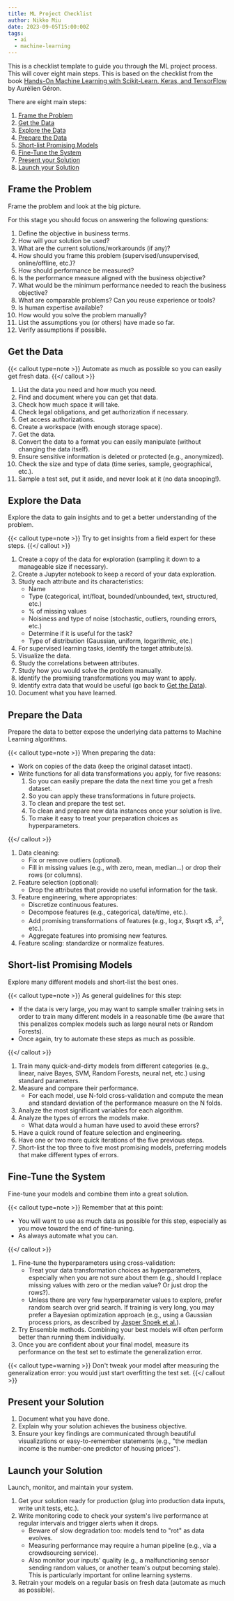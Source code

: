 ```yaml
---
title: ML Project Checklist
author: Nikko Miu
date: 2023-09-05T15:00:00Z
tags:
  - ai
  - machine-learning
---
```


This is a checklist template to guide you through the ML project process. This will cover eight main steps.
This is based on the checklist from the book [Hands-On Machine Learning with Scikit-Learn, Keras, and TensorFlow](https://www.oreilly.com/library/view/hands-on-machine-learning/9781492032632)
by Aurélien Géron.

<!--more-->

There are eight main steps:

1. [Frame the Problem](#frame-the-problem)
1. [Get the Data](#get-the-data)
1. [Explore the Data](#explore-the-data)
1. [Prepare the Data](#prepare-the-data)
1. [Short-list Promising Models](#short-list-promising-models)
1. [Fine-Tune the System](#fine-tune-the-system)
1. [Present your Solution](#present-your-solution)
1. [Launch your Solution](#launch-your-solution)

## Frame the Problem

Frame the problem and look at the big picture.

For this stage you should focus on answering the following questions:

1. Define the objective in business terms.
1. How will your solution be used?
1. What are the current solutions/workarounds (if any)?
1. How should you frame this problem (supervised/unsupervised, online/offline, etc.)?
1. How should performance be measured?
1. Is the performance measure aligned with the business objective?
1. What would be the minimum performance needed to reach the business objective?
1. What are comparable problems? Can you reuse experience or tools?
1. Is human expertise available?
1. How would you solve the problem manually?
1. List the assumptions you (or others) have made so far.
1. Verify assumptions if possible.

## Get the Data

{{< callout type=note >}}
Automate as much as possible so you can easily get fresh data.
{{</ callout >}}

1. List the data you need and how much you need.
1. Find and document where you can get that data.
1. Check how much space it will take.
1. Check legal obligations, and get authorization if necessary.
1. Get access authorizations.
1. Create a workspace (with enough storage space).
1. Get the data.
1. Convert the data to a format you can easily manipulate (without changing the data itself).
1. Ensure sensitive information is deleted or protected (e.g., anonymized).
1. Check the size and type of data (time series, sample, geographical, etc.).
1. Sample a test set, put it aside, and never look at it (no data snooping!).

## Explore the Data

Explore the data to gain insights and to get a better understanding of the problem.

{{< callout type=note >}}
Try to get insights from a field expert for these steps.
{{</ callout >}}

1. Create a copy of the data for exploration (sampling it down to a manageable size if necessary).
1. Create a Jupyter notebook to keep a record of your data exploration.
1. Study each attribute and its characteristics:
   - Name
   - Type (categorical, int/float, bounded/unbounded, text, structured, etc.)
   - % of missing values
   - Noisiness and type of noise (stochastic, outliers, rounding errors, etc.)
   - Determine if it is useful for the task?
   - Type of distribution (Gaussian, uniform, logarithmic, etc.)
1. For supervised learning tasks, identify the target attribute(s).
1. Visualize the data.
1. Study the correlations between attributes.
1. Study how you would solve the problem manually.
1. Identify the promising transformations you may want to apply.
1. Identify extra data that would be useful (go back to [Get the Data](#get-the-data)).
1. Document what you have learned.

## Prepare the Data

Prepare the data to better expose the underlying data patterns to Machine Learning algorithms.

{{< callout type=note >}}
When preparing the data:

- Work on copies of the data (keep the original dataset intact).
- Write functions for all data transformations you apply, for five reasons:
  1. So you can easily prepare the data the next time you get a fresh dataset.
  1. So you can apply these transformations in future projects.
  1. To clean and prepare the test set.
  1. To clean and prepare new data instances once your solution is live.
  1. To make it easy to treat your preparation choices as hyperparameters.

{{</ callout >}}

1. Data cleaning:
   - Fix or remove outliers (optional).
   - Fill in missing values (e.g., with zero, mean, median...) or drop their rows (or columns).
1. Feature selection (optional):
   - Drop the attributes that provide no useful information for the task.
1. Feature engineering, where appropriates:
   - Discretize continuous features.
   - Decompose features (e.g., categorical, date/time, etc.).
   - Add promising transformations of features (e.g., $\log x$, $\sqrt x$, $x^2$, etc.).
   - Aggregate features into promising new features.
1. Feature scaling: standardize or normalize features.

## Short-list Promising Models

Explore many different models and short-list the best ones.

{{< callout type=note >}}
As general guidelines for this step:

- If the data is very large, you may want to sample smaller training sets in order to train
  many different models in a reasonable time (be aware that this penalizes complex models such as
  large neural nets or Random Forests).
- Once again, try to automate these steps as much as possible.

{{</ callout >}}

1. Train many quick-and-dirty models from different categories (e.g., linear, naive Bayes,
   SVM, Random Forests, neural net, etc.) using standard parameters.
1. Measure and compare their performance.
   - For each model, use N-fold cross-validation and compute the mean and standard deviation of
     the performance measure on the N folds.
1. Analyze the most significant variables for each algorithm.
1. Analyze the types of errors the models make.
   - What data would a human have used to avoid these errors?
1. Have a quick round of feature selection and engineering.
1. Have one or two more quick iterations of the five previous steps.
1. Short-list the top three to five most promising models, preferring models that make different
   types of errors.

## Fine-Tune the System

Fine-tune your models and combine them into a great solution.

{{< callout type=note >}}
Remember that at this point:

- You will want to use as much data as possible for this step, especially as you move toward the
  end of fine-tuning.
- As always automate what you can.

{{</ callout >}}

1. Fine-tune the hyperparameters using cross-validation:
   - Treat your data transformation choices as hyperparameters, especially when you are not sure
     about them (e.g., should I replace missing values with zero or the median value? Or just drop
     the rows?).
   - Unless there are very few hyperparameter values to explore, prefer random search over grid
     search. If training is very long, you may prefer a Bayesian optimization approach (e.g.,
     using a Gaussian process priors, as described by [Jasper Snoek et al.](https://arxiv.org/abs/1206.2944)).
1. Try Ensemble methods. Combining your best models will often perform better than running them
   individually.
1. Once you are confident about your final model, measure its performance on the test set to
   estimate the generalization error.

{{< callout type=warning >}}
Don't tweak your model after measuring the generalization error: you would just start overfitting the test set.
{{</ callout >}}

## Present your Solution

1. Document what you have done.
1. Explain why your solution achieves the business objective.
1. Ensure your key findings are communicated through beautiful visualizations or easy-to-remember
   statements (e.g., "the median income is the number-one predictor of housing prices").

## Launch your Solution

Launch, monitor, and maintain your system.

1. Get your solution ready for production (plug into production data inputs, write unit tests,
   etc.).
1. Write monitoring code to check your system's live performance at regular intervals and trigger
   alerts when it drops.
   - Beware of slow degradation too: models tend to "rot" as data evolves.
   - Measuring performance may require a human pipeline (e.g., via a crowdsourcing service).
   - Also monitor your inputs' quality (e.g., a malfunctioning sensor sending random values, or
     another team's output becoming stale). This is particularly important for online learning
     systems.
1. Retrain your models on a regular basis on fresh data (automate as much as possible).
